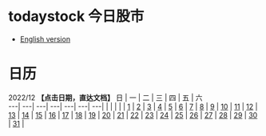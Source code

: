 # todaystock 今日股市

* [English version](./README_EN.md)

# 日历

2022/12 **【点击日期，直达文档】**
日 | 一 | 二  | 三 | 四 | 五 | 六  
---| ---| ---| ---| ---| ---| ---|
  |  |  |  |  | [1](./stocktime/2022/12/1) | [2](./stocktime/2022/12/2) | [3](./stocktime/2022/12/3) |
 [4](./stocktime/2022/12/4) | [5](./stocktime/2022/12/5) | [6](./stocktime/2022/12/6) | [7](./stocktime/2022/12/7) | [8](./stocktime/2022/12/8) | [9](./stocktime/2022/12/9) | [10](./stocktime/2022/12/10) |
 [11](./stocktime/2022/12/11) | [12](./stocktime/2022/12/12) | [13](./stocktime/2022/12/13) | [14](./stocktime/2022/12/14) | [15](./stocktime/2022/12/15) | [16](./stocktime/2022/12/16) | [17](./stocktime/2022/12/17) |
 [18](./stocktime/2022/12/18) | [19](./stocktime/2022/12/19) | [20](./stocktime/2022/12/20) | [21](./stocktime/2022/12/21) | [22](./stocktime/2022/12/22) | [23](./stocktime/2022/12/23) | [24](./stocktime/2022/12/24) |
 [25](./stocktime/2022/12/25) | [26](./stocktime/2022/12/26) | [27](./stocktime/2022/12/27) | [28](./stocktime/2022/12/28) | [29](./stocktime/2022/12/29) | [30](./stocktime/2022/12/30) | [31](./stocktime/2022/12/31) |


